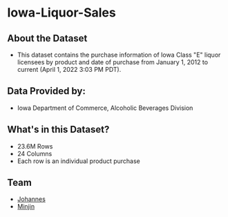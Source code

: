 # Iowa-Liquor-Sales
## About the Dataset
- This dataset contains the purchase information of Iowa Class "E" liquor licensees by product and date of purchase from January 1, 2012 to current (April 1, 2022 3:03 PM PDT).

## Data Provided by:
- Iowa Department of Commerce, Alcoholic Beverages Division

## What's in this Dataset?
- 23.6M Rows
- 24 Columns
- Each row is an individual product purchase

## Team
- [Johannes](https://github.com/JP586)
- [Minjin](https://github.com/mintysnow)
